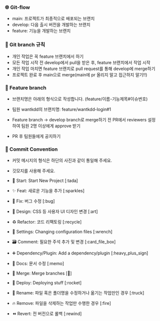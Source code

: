 ### 🌐 Git-flow

- main: 프로젝트가 최종적으로 배포되는 브랜치
- develop: 다음 출시 버전을 개발하는 브랜치
- feature: 기능을 개발하는 브랜치

### 📌 Git branch 규칙

- 개인 작업은 꼭 feature 브랜치에서 하기
- 모든 작업 시작 전 develop에서 pull을 받은 후, feature 브랜치에서 작업 시작
- 개인 작업 마치면 feature 브랜치로 pull request를 통해 develop에 merge하기
- 프로젝트 완료 후 main으로 merge(main에 pr 올리지 말고 접근하지 말기!!)

### 📝 Feature branch

- 브랜치명은 아래의 형식으로 작성합니다. (feature/이름-기능제목#이슈번호)

- 팀원 wantkdd의 브랜치명: feature/wantkdd-login#1
- Feature branch -> develop branch로 merge하기 전 PR에서 reviewers 설정하여 팀원 2명 이상에게 approve 받기

- PR 후 팀원들에게 공지하기

### 🎯 Commit Convention

- 커밋 메시지의 형식은 하단의 사진과 같이 통일해 주세요.

- 깃모지를 사용해 주세요.

- 🎉 Start: Start New Project [:tada]
- ✨ Feat: 새로운 기능을 추가 [:sparkles]
- 🐛 Fix: 버그 수정 [:bug]
- 🎨 Design: CSS 등 사용자 UI 디자인 변경 [:art]
- ♻️ Refactor: 코드 리팩토링 [:recycle]
- 🔧 Settings: Changing configuration files [:wrench]
- 🗃️ Comment: 필요한 주석 추가 및 변경 [:card_file_box]
- ➕ Dependency/Plugin: Add a dependency/plugin [:heavy_plus_sign]
- 📝 Docs: 문서 수정 [:memo]
- 🔀 Merge: Merge branches [:twisted_rightwards_arrows:]
- 🚀 Deploy: Deploying stuff [:rocket]
- 🚚 Rename: 파일 혹은 폴더명을 수정하거나 옮기는 작업만인 경우 [:truck]
- 🔥 Remove: 파일을 삭제하는 작업만 수행한 경우 [:fire]
- ⏪️ Revert: 전 버전으로 롤백 [:rewind]
